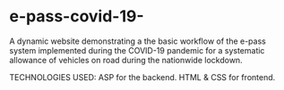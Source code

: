 # e-pass-covid-19-

A dynamic website demonstrating a the basic workflow of the e-pass system implemented 
during the COVID-19 pandemic for a systematic allowance of vehicles on road 
during the nationwide lockdown.

TECHNOLOGIES USED:
ASP for the backend.
HTML & CSS for frontend.


